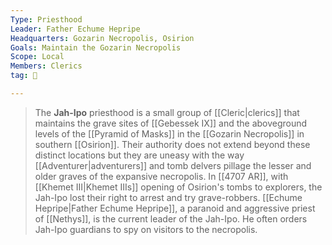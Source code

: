 ```yaml
---
Type: Priesthood
Leader: Father Echume Hepripe
Headquarters: Gozarin Necropolis, Osirion
Goals: Maintain the Gozarin Necropolis
Scope: Local
Members: Clerics
tag: 👥

---
```


> The **Jah-Ipo** priesthood is a small group of [[Cleric|clerics]] that maintains the grave sites of [[Gebessek IX]] and the aboveground levels of the [[Pyramid of Masks]] in the [[Gozarin Necropolis]] in southern [[Osirion]]. Their authority does not extend beyond these distinct locations but they are uneasy with the way [[Adventurer|adventurers]] and tomb delvers pillage the lesser and older graves of the expansive necropolis. In [[4707 AR]], with [[Khemet III|Khemet IIIs]] opening of Osirion's tombs to explorers, the Jah-Ipo lost their right to arrest and try grave-robbers.
> [[Echume Hepripe|Father Echume Hepripe]], a paranoid and aggressive priest of [[Nethys]], is the current leader of the Jah-Ipo. He often orders Jah-Ipo guardians to spy on visitors to the necropolis.







